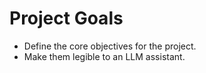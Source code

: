 # Project Goals

- Define the core objectives for the project.
- Make them legible to an LLM assistant.
